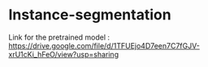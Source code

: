 # Instance-segmentation

Link for the pretrained model : https://drive.google.com/file/d/1TFUEjo4D7een7C7fGJV-xrU1cKi_hFeO/view?usp=sharing

